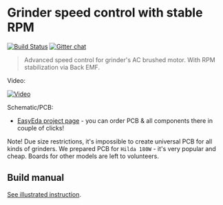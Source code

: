 Grinder speed control with stable RPM <!-- omit in toc -->
=====================================

[![Build Status](https://travis-ci.org/speedcontrols/ac_sc_grinder.svg?branch=master)](https://travis-ci.org/speedcontrols/ac_sc_grinder)
[![Gitter chat](https://badges.gitter.im/speedcontrols/ac_sc_grinder.svg)](https://gitter.im/speedcontrols/ac_sc_grinder)

> Advanced speed control for grinder's AC brushed motor. With RPM stabilization
> via Back EMF.


Video:

[![Video](https://i.ytimg.com/vi/6eNhbyeh3mg/hqdefault.jpg)](https://youtu.be/6eNhbyeh3mg)

Schematic/PCB:

- [EasyEda project page](https://easyeda.com/speed/AC-speed-control-for-grinder) -
  you can order PCB & all components there in couple of clicks!

Note! Due size restrictions, it's impossible to create universal PCB for all
kinds of grinders. We prepared PCB for `Hilda 180W` - it's very popular and
cheap. Boards for other models are left to volunteers.


## Build manual

[See illustrated instruction](https://github.com/speedcontrols/ac_sc_grinder/blob/master/doc/assembly.md).
